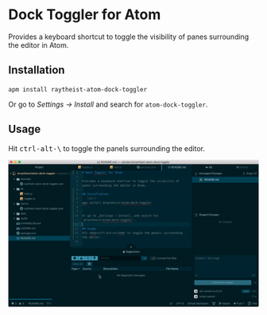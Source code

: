 # Dock Toggler for Atom

Provides a keyboard shortcut to toggle the visibility of panes surrounding the editor in Atom.

## Installation
```shell
apm install raytheist-atom-dock-toggler
```

Or go to _Settings → Install_ and search for `atom-dock-toggler`.

## Usage
Hit <kbd>ctrl-alt-\\</kbd> to toggle the panels surrounding the editor.

![toggling panels](./toggle.gif)
